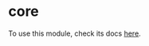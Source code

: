 # core

To use this module, check its docs [here](https://docs.ase.vu.nl/software/services/core/index.html).
